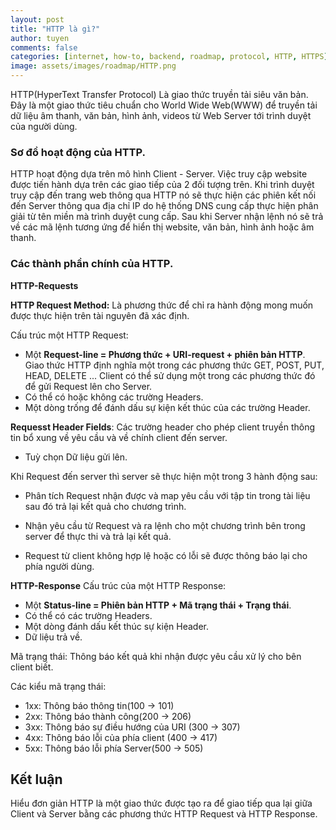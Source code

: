 ```yaml
---
layout: post
title: "HTTP là gì?"
author: tuyen
comments: false
categories: [internet, how-to, backend, roadmap, protocol, HTTP, HTTPS]
image: assets/images/roadmap/HTTP.png
---
```


HTTP(HyperText Transfer Protocol) Là giao thức truyền tải siêu văn bản. Đây là một giao thức tiêu chuẩn cho World Wide Web(WWW) để truyền tải dữ liệu âm thanh, văn bản, hình ảnh, videos từ Web Server tới trình duyệt của người dùng.

### Sơ đồ hoạt động của HTTP.

HTTP hoạt động dựa trên mô hình Client - Server. Việc truy cập website được tiến hành dựa trên các giao tiếp của 2 đối tượng trên. Khi trình duyệt truy cập đến trang web thông qua HTTP nó sẽ thực hiện các phiên kết nối đến Server thông qua địa chỉ IP do hệ thống DNS cung cấp thực hiện phân giải từ tên miền mà trình duyệt cung cấp. Sau khi Server nhận lệnh nó sẽ trả về các mã lệnh tương ứng để hiển thị website, văn bản, hình ảnh hoặc âm thanh.

### Các thành phần chính của HTTP.

**HTTP-Requests**

**HTTP Request Method:** Là phương thức để chỉ ra hành động mong muốn được thực hiện trên tài nguyên đã xác định.

Cấu trúc một HTTP Request:

- Một **Request-line = Phương thức + URI-request + phiên bản HTTP**. Giao thức HTTP định nghĩa một trong các phương thức GET, POST, PUT, HEAD, DELETE ... Client có thể sử dụng một trong các phương thức đó để gửi Request lên cho Server.
- Có thể có hoặc không các trường Headers.
- Một dòng trống để đánh dấu sự kiện kết thúc của các trường Header.

**Requesst Header Fields**: Các trường header cho phép client truyền thông tin bổ xung về yêu cầu và về chính client đến server.

- Tuỳ chọn Dữ liệu gửi lên.

Khi Request đến server thì server sẽ thực hiện một trong 3 hành động sau:

- Phân tích Request nhận được và map yêu cầu với tập tin trong tài liệu sau đó trả lại kết quả cho chương trình.

- Nhận yêu cầu từ Request và ra lệnh cho một chương trình bên trong server để thực thi và trả lại kết quả.

- Request từ client không hợp lệ hoặc có lỗi sẽ được thông báo lại cho phía người dùng.

**HTTP-Response**
Cấu trúc của một HTTP Response:
- Một **Status-line = Phiên bản HTTP + Mã trạng thái + Trạng thái**.
- Có thể có các trường Headers.
- Một dòng đánh dấu kết thúc sự kiện Header.
- Dữ liệu trả về.

Mã trạng thái: Thông báo kết quả khi nhận được yêu cầu xử lý cho bên client biết.

Các kiểu mã trạng thái:
- 1xx: Thông báo thông tin(100 -> 101)
- 2xx: Thông báo thành công(200 -> 206)
- 3xx: Thông báo sự điều hướng của URI (300 -> 307)
- 4xx: Thông báo lỗi của phía client (400 -> 417)
- 5xx: Thông báo lỗi phía Server(500 -> 505)

## Kết luận
Hiểu đơn giản HTTP là một giao thức được tạo ra để giao tiếp qua lại giữa Client và Server bằng các phương thức HTTP Request và HTTP Response.